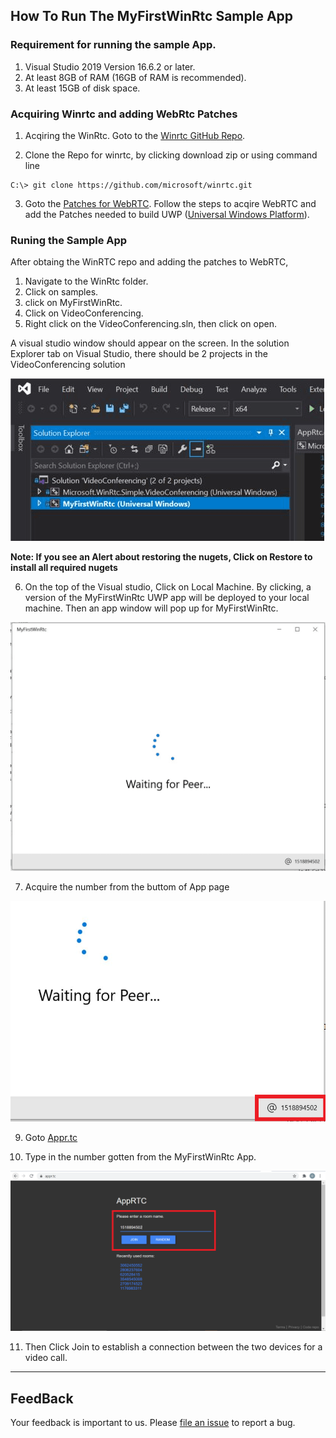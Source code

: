 ## How To Run The MyFirstWinRtc Sample App

### Requirement for running the sample App.

1. Visual Studio 2019 Version 16.6.2 or later.
2. At least 8GB of RAM (16GB of RAM is recommended).
3. At least 15GB of disk space.

### Acquiring Winrtc and adding WebRtc Patches

1. Acqiring the WinRtc. Goto to the [Winrtc GitHub Repo](https://github.com/microsoft/winrtc).

2. Clone the Repo for winrtc, by clicking download zip or using command line
```
C:\> git clone https://github.com/microsoft/winrtc.git
```
3. Goto the [Patches for WebRTC](https://github.com/microsoft/winrtc/tree/master/patches_for_WebRTC_org/m84).
Follow the steps to acqire WebRTC and add the Patches needed to build UWP ([Universal Windows Platform](https://docs.microsoft.com/en-us/windows/uwp/get-started/universal-application-platform-guide)).


### Runing the Sample App

After obtaing the WinRTC repo and adding the patches to WebRTC,

1. Navigate to the WinRtc folder.
2. Click on samples.
3. click on MyFirstWinRtc.
4. Click on VideoConferencing.
5. Right click on the VideoConferencing.sln, then click on open.  

A visual studio window should appear on the screen.
In the solution Explorer tab on Visual Studio, there should be 2 projects in the VideoConferencing solution 

<img src="/docs/sln.png"> 

**Note: If you see an Alert about restoring the nugets, Click on Restore to install all required nugets**

6. On the top of the Visual studio, Click on Local Machine. By clicking, a version of the MyFirstWinRtc UWP app will be deployed to your local machine.
Then an app window will pop up for MyFirstWinRtc.

<img src="/docs/AddUser.png"> 

7. Acquire the number from the buttom of App page
 
 <img src="/docs/roomNum.png"> 

9. Goto [Appr.tc](https://appr.tc)

10. Type in the number gotten from the MyFirstWinRtc App.

 <img src="/docs/tempsnip.png"> 

11. Then Click Join to establish a connection between the two devices for a video call.

---

## FeedBack

Your feedback is important to us. Please [file an issue](https://github.com/microsoft/winrtc/issues/new/choose) to report a bug. 










